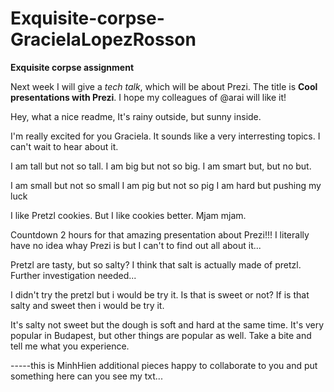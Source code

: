 # Exquisite-corpse-GracielaLopezRosson
**Exquisite corpse assignment**

Next week I will give a *tech talk*, which will be about Prezi.
The title is **Cool presentations with Prezi**.
I hope my colleagues of @arai will like it!

Hey, what a nice readme,
It's rainy outside,
but sunny inside.

I'm really excited for you Graciela.
It sounds like a very interresting topics.
I can't wait to hear about it.

I am tall but not so tall.
I am big but not so big.
I am smart but, but no but.

I am small but not so small
I am pig but not so pig
I am hard but pushing my luck

I like Pretzl cookies. But I like cookies better. 
Mjam mjam. 

Countdown 2 hours for that amazing presentation
about Prezi!!! I literally have no idea whay Prezi is 
but I can't to find out all about it...

Pretzl are tasty, but so salty?
I think that salt is actually made of pretzl.
Further investigation needed...

I didn't try the pretzl but i would be try it.
Is that is sweet or not?
If is that salty and sweet then i would be try it.


It's salty not sweet but the dough is soft and hard at the same time.
It's very popular in Budapest, but other things are popular as well.
Take a bite and tell me what you experience.

-----this is MinhHien additional pieces
happy to collaborate to you and put something here
can you see my txt...
